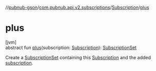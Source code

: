 //[pubnub-gson](../../../index.md)/[com.pubnub.api.v2.subscriptions](../index.md)/[Subscription](index.md)/[plus](plus.md)

# plus

[jvm]\
abstract fun [plus](plus.md)(subscription: [Subscription](index.md)): [SubscriptionSet](../-subscription-set/index.md)

Create a [SubscriptionSet](../-subscription-set/index.md) containing this [Subscription](index.md) and the added [subscription](plus.md).
